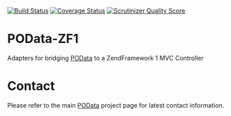 [![Build Status](https://travis-ci.org/POData/POData-ZF1.png?branch=master)](https://travis-ci.org/POData/POData-ZF1)
[![Coverage Status](https://img.shields.io/coveralls/POData/POData-ZF1.svg)](https://coveralls.io/r/POData/POData-ZF1)
[![Scrutinizer Quality Score](https://scrutinizer-ci.com/g/POData/POData-ZF1/badges/quality-score.png?s=14dfbe554adb5a9d4f564a10b839d51c30ac15c8)](https://scrutinizer-ci.com/g/POData/POData-ZF1/)

POData-ZF1
==========

Adapters for bridging [POData](https://github.com/POData/POData) to a ZendFramework 1 MVC Controller


Contact
============
Please refer to the main [POData](https://github.com/POData/POData) project page for latest contact information.
